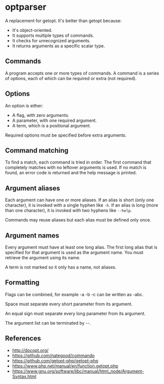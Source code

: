 # optparser
A replacement for getopt. It's better than getopt because:
- It's object-oriented.
- It supports multiple types of commands.
- It checks for unrecognized arguments.
- It returns arguments as a specific scalar type.

## Commands

A program accepts one or more types of commands. A command is a series of
options, each of which can be required or extra (not required).

## Options

An option is either:
- A flag, with zero arguments.
- A parameter, with one required argument.
- A term, which is a positional argument.

Required options must be specified before extra arguments.

## Command matching

To find a match, each command is tried in order. The first command that
completely matches with no leftover arguments is used. If no match is found, an
error code is returned and the help message is printed.

## Argument aliases

Each argument can have one or more aliases. If an alias is short (only one
character), it is invoked with a single hyphen like `-h`. If an alias is long
(more than one character), it is invoked with two hyphens like `--help`.

Commands may reuse aliases but each alias must be defined only once.

## Argument names

Every argument must have at least one long alias. The first long alias that is
specified for that argument is used as the argument name. You must retrieve the
argument using its name.

A term is not marked so it only has a name, not aliases.

## Formatting

Flags can be combined, for example -a -b -c can be written as -abc.

Space must separate every short parameter from its argument.

An equal sign must separate every long parameter from its argument.

The argument list can be terminated by --.

## References
- http://docopt.org/
- https://github.com/nategood/commando
- https://github.com/getopt-php/getopt-php
- https://www.php.net/manual/en/function.getopt.php
- https://www.gnu.org/software/libc/manual/html_node/Argument-Syntax.html
